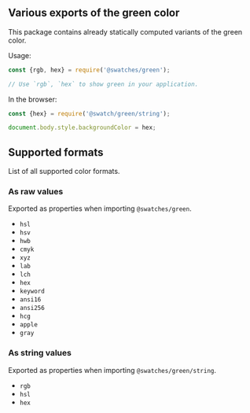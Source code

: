 ## Various exports of the green color

This package contains already statically computed variants of the green color.

Usage:
```js
const {rgb, hex} = require('@swatches/green');

// Use `rgb`, `hex` to show green in your application.
```

In the browser:
```js
const {hex} = require('@swatch/green/string');

document.body.style.backgroundColor = hex;
```

## Supported formats


List of all supported color formats.

### As raw values

Exported as properties when importing `@swatches/green`.

- `hsl`
- `hsv`
- `hwb`
- `cmyk`
- `xyz`
- `lab`
- `lch`
- `hex`
- `keyword`
- `ansi16`
- `ansi256`
- `hcg`
- `apple`
- `gray`

### As string values

Exported as properties when importing `@swatches/green/string`.

- `rgb`
- `hsl`
- `hex`
